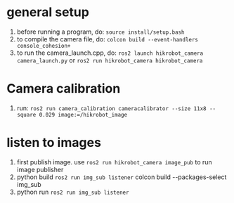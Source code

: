 
# general setup
1. before running a program, do: `source install/setup.bash`
2. to compile the camera file, do: `colcon build --event-handlers console_cohesion+`
3. to run the camera_launch.cpp, do: `ros2 launch hikrobot_camera camera_launch.py` or `ros2 run hikrobot_camera hikrobot_camera`

# Camera calibration
1. run: `ros2 run camera_calibration cameracalibrator --size 11x8 --square 0.029 image:=/hikrobot_image`

# listen to images
1. first publish image. use `ros2 run hikrobot_camera image_pub` to run image publisher
2. python build `ros2 run img_sub listener` colcon build --packages-select img_sub
3. python run  `ros2 run img_sub listener`